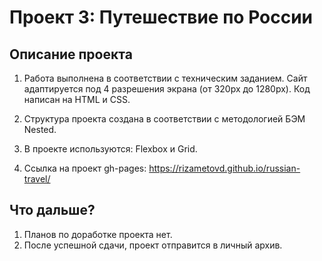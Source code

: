 # Проект 3: Путешествие по России

## Описание проекта
1. Работа выполнена в соответствии с техническим заданием. Сайт адаптируется под 4 разрешения экрана (от 320px до 1280px). Код написан на HTML и CSS.

2. Структура проекта создана в соответствии с методологией БЭМ Nested.

3. В проекте используются: Flexbox и Grid.

4. Ссылка на проект gh-pages: https://rizametovd.github.io/russian-travel/

## Что дальше?
1. Планов по доработке проекта нет.
2. После успешной сдачи, проект отправится в личный архив.